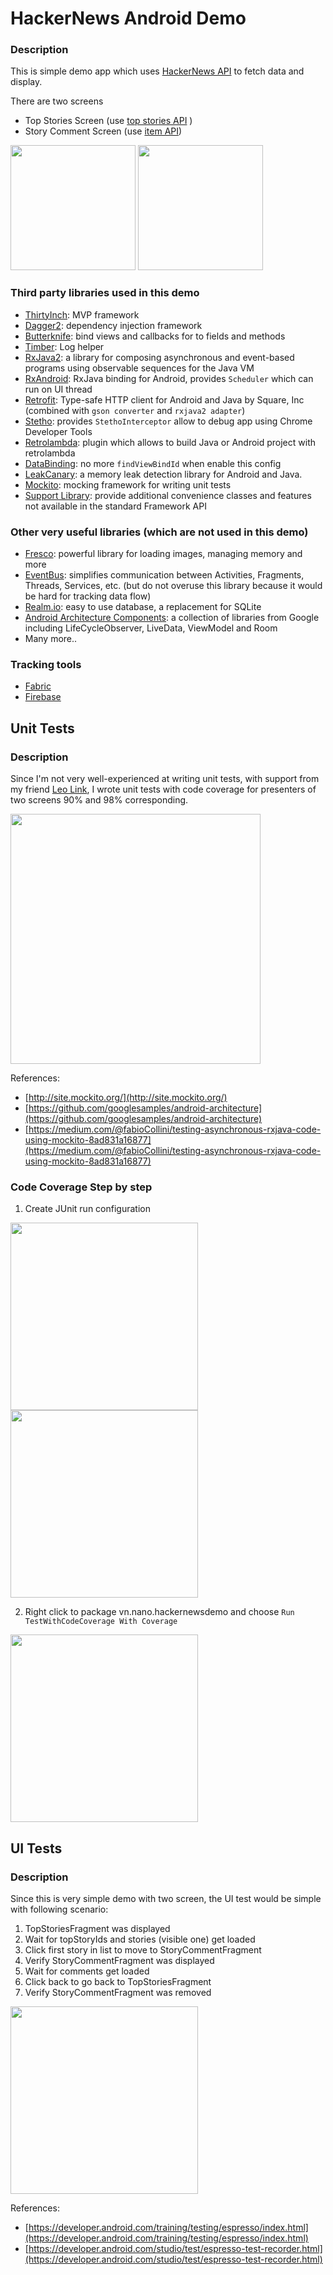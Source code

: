 # HackerNews Android Demo

### Description
This is simple demo app which uses [HackerNews API](https://github.com/HackerNews/API) to fetch data and display.

There are two screens 
* Top Stories Screen (use [top stories API](https://hacker-news.firebaseio.com/v0/topstories.json) )
* Story Comment Screen (use [item API](https://hacker-news.firebaseio.com/v0/item/2921983.json))

<img src="https://firebasestorage.googleapis.com/v0/b/nano-projects.appspot.com/o/photos%2Fscreen_top_stories.png?alt=media" width="200"> <img src="https://firebasestorage.googleapis.com/v0/b/nano-projects.appspot.com/o/photos%2Fscreen_comment.png?alt=media" width="200">


### Third party libraries used in this demo
* [ThirtyInch](https://github.com/grandcentrix/ThirtyInch): MVP framework
* [Dagger2](https://github.com/google/dagger): dependency injection framework
* [Butterknife](https://github.com/JakeWharton/butterknife): bind views and callbacks for to fields and methods
* [Timber](https://github.com/JakeWharton/timber): Log helper
* [RxJava2](https://github.com/ReactiveX/RxJava): a library for composing asynchronous and event-based programs using observable sequences for the Java VM
* [RxAndroid](https://github.com/ReactiveX/RxAndroid): RxJava binding for Android, provides `Scheduler` which can run on UI thread
* [Retrofit](https://github.com/square/retrofit): Type-safe HTTP client for Android and Java by Square, Inc (combined with `gson converter` and `rxjava2 adapter`)
* [Stetho](https://github.com/facebook/stetho): provides `StethoInterceptor` allow to debug app using Chrome Developer Tools
* [Retrolambda](https://github.com/evant/gradle-retrolambda): plugin which allows to build Java or Android project with retrolambda
* [DataBinding](https://developer.android.com/topic/libraries/data-binding/index.html): no more `findViewBindId` when enable this config
* [LeakCanary](https://github.com/square/leakcanary): a memory leak detection library for Android and Java.
* [Mockito](https://github.com/mockito/mockito): mocking framework for writing unit tests
* [Support Library](https://developer.android.com/topic/libraries/support-library/index.html): provide additional convenience classes and features not available in the standard Framework API

### Other very useful libraries (which are not used in this demo)
* [Fresco](https://github.com/facebook/fresco): powerful library for loading images, managing memory and more
* [EventBus](https://github.com/greenrobot/EventBus): simplifies communication between Activities, Fragments, Threads, Services, etc. (but do not overuse this library because it would be hard for tracking data flow)
* [Realm.io](https://github.com/realm/realm-java): easy to use database, a replacement for SQLite
* [Android Architecture Components](https://developer.android.com/topic/libraries/architecture/index.html): a collection of libraries from Google including LifeCycleObserver, LiveData, ViewModel and Room
* Many more..

### Tracking tools
* [Fabric](https://fabric.io)
* [Firebase](https://firebase.google.com/docs/android/setup)

## Unit Tests
### Description
Since I'm not very well-experienced at writing unit tests, with support from my friend [Leo Link](https://github.com/mrleolink), I wrote unit tests with code coverage for presenters of two screens 90% and 98% corresponding. 

<img src="https://firebasestorage.googleapis.com/v0/b/nano-projects.appspot.com/o/photos%2Fcode_coverage.png?alt=media" width="400">

References: 

* [http://site.mockito.org/](http://site.mockito.org/)
* [https://github.com/googlesamples/android-architecture](https://github.com/googlesamples/android-architecture)
* [https://medium.com/@fabioCollini/testing-asynchronous-rxjava-code-using-mockito-8ad831a16877](https://medium.com/@fabioCollini/testing-asynchronous-rxjava-code-using-mockito-8ad831a16877)

### Code Coverage Step by step
1. Create JUnit run configuration

<img src="https://firebasestorage.googleapis.com/v0/b/nano-projects.appspot.com/o/photos%2Fcode_coverage_config_1.png?alt=media" width="300"> <img src="https://firebasestorage.googleapis.com/v0/b/nano-projects.appspot.com/o/photos%2Fcode_coverage_config_2.png?alt=media" width="300">

2. Right click to package vn.nano.hackernewsdemo and choose `Run TestWithCodeCoverage With Coverage`

 <img src="https://firebasestorage.googleapis.com/v0/b/nano-projects.appspot.com/o/photos%2Frun_unit_tests.png?alt=media" width="300">
 
 

## UI Tests

### Description
Since this is very simple demo with two screen, the UI test would be simple with following scenario:
1. TopStoriesFragment was displayed
2. Wait for topStoryIds and stories (visible one) get loaded
3. Click first story in list to move to StoryCommentFragment
4. Verify StoryCommentFragment was displayed
5. Wait for comments get loaded
6. Click back to go back to TopStoriesFragment
7. Verify StoryCommentFragment was removed

 <img src="https://firebasestorage.googleapis.com/v0/b/nano-projects.appspot.com/o/photos%2Finstrument_test.gif?alt=media" width="300">
 
References:

* [https://developer.android.com/training/testing/espresso/index.html](https://developer.android.com/training/testing/espresso/index.html)
* [https://developer.android.com/studio/test/espresso-test-recorder.html](https://developer.android.com/studio/test/espresso-test-recorder.html)